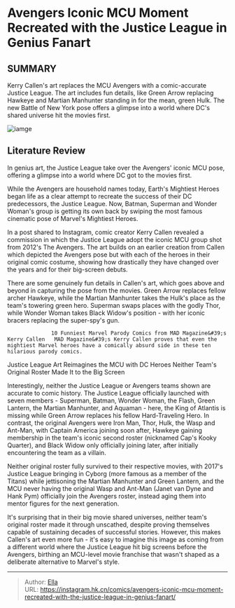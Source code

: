 # Avengers  Iconic MCU Moment Recreated with the Justice League in Genius Fanart


## SUMMARY 



  Kerry Callen&#39;s art replaces the MCU Avengers with a comic-accurate Justice League.   The art includes fun details, like Green Arrow replacing Hawkeye and Martian Manhunter standing in for the mean, green Hulk.   The new Battle of New York pose offers a glimpse into a world where DC&#39;s shared universe hit the movies first.  

![iamge](https://static1.srcdn.com/wordpress/wp-content/uploads/2024/01/avengers-mcu-pose-but-including-ben-affleck-s-batman.jpg)

## Literature Review

In genius art, the Justice League take over the Avengers&#39; iconic MCU pose, offering a glimpse into a world where DC got to the movies first.




While the Avengers are household names today, Earth&#39;s Mightiest Heroes began life as a clear attempt to recreate the success of their DC predecessors, the Justice League. Now, Batman, Superman and Wonder Woman&#39;s group is getting its own back by swiping the most famous cinematic pose of Marvel&#39;s Mightiest Heroes.




In a post shared to Instagram, comic creator Kerry Callen revealed a commission in which the Justice League adopt the iconic MCU group shot from 2012&#39;s The Avengers. The art builds on an earlier creation from Callen which depicted the Avengers pose but with each of the heroes in their original comic costume, showing how drastically they have changed over the years and for their big-screen debuts.


 

There are some genuinely fun details in Callen&#39;s art, which goes above and beyond in capturing the pose from the movies. Green Arrow replaces fellow archer Hawkeye, while the Martian Manhunter takes the Hulk&#39;s place as the team&#39;s towering green hero. Superman swaps places with the godly Thor, while Wonder Woman takes Black Widow&#39;s position - with her iconic bracers replacing the super-spy&#39;s gun.




                  10 Funniest Marvel Parody Comics from MAD Magazine&#39;s Kerry Callen   MAD Magazine&#39;s Kerry Callen proves that even the mightiest Marvel heroes have a comically absurd side in these ten hilarious parody comics.   


 Justice League Art Reimagines the MCU with DC Heroes 
Neither Team&#39;s Original Roster Made It to the Big Screen
          

Interestingly, neither the Justice League or Avengers teams shown are accurate to comic history. The Justice League officially launched with seven members - Superman, Batman, Wonder Woman, the Flash, Green Lantern, the Martian Manhunter, and Aquaman - here, the King of Atlantis is missing while Green Arrow replaces his fellow Hard-Traveling Hero. In contrast, the original Avengers were Iron Man, Thor, Hulk, the Wasp and Ant-Man, with Captain America joining soon after, Hawkeye gaining membership in the team&#39;s iconic second roster (nicknamed Cap&#39;s Kooky Quarter), and Black Widow only officially joining later, after initially encountering the team as a villain.




Neither original roster fully survived to their respective movies, with 2017&#39;s Justice League bringing in Cyborg (more famous as a member of the Titans) while jettisoning the Martian Manhunter and Green Lantern, and the MCU never having the original Wasp and Ant-Man (Janet van Dyne and Hank Pym) officially join the Avengers roster, instead aging them into mentor figures for the next generation.

It&#39;s surprising that in their big movie shared universes, neither team&#39;s original roster made it through unscathed, despite proving themselves capable of sustaining decades of successful stories. However, this makes Callen&#39;s art even more fun - it&#39;s easy to imagine this image as coming from a different world where the Justice League hit big screens before the Avengers, birthing an MCU-level movie franchise that wasn&#39;t shaped as a deliberate alternative to Marvel&#39;s style.



---

> Author: [Ella](https://instagram.hk.cn/)  
> URL: https://instagram.hk.cn/comics/avengers-iconic-mcu-moment-recreated-with-the-justice-league-in-genius-fanart/  

